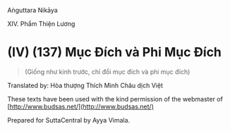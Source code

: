  

Aṅguttara Nikāya

XIV. Phẩm Thiện Lương

# (IV) (137) Mục Ðích và Phi Mục Ðích

> (Giống như kinh trước, chỉ đổi mục đích và phi mục đích)

Translated by: Hòa thượng Thích Minh Châu dịch Việt

These texts have been used with the kind permission of the webmaster of [http://www.budsas.net/](http://www.budsas.net/)

Prepared for SuttaCentral by Ayya Vimala.